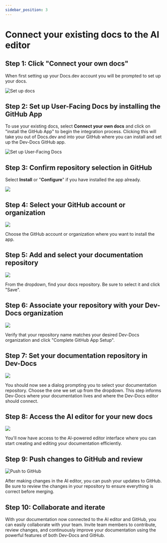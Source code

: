 ```yaml
---
sidebar_position: 3
---
```




# Connect your existing docs to the AI editor

## Step 1: Click "Connect your own docs"

When first setting up your Docs.dev account you will be prompted to set up your docs.

![Set up docs](/img/connect_the_starter_template_to_the_ai_editor/step_8.png)

## Step 2: Set up User-Facing Docs by installing the GitHub App

To use your existing docs, select **Connect your own docs** and click on "install the GitHub App" to begin the integration process. Clicking this will take you out of Docs.dev and into your GitHub where you can install and set up the Dev-Docs GitHub app.

![Set up User-Facing Docs](/img/connect_the_starter_template_to_the_ai_editor/step_11.png)

## Step 3: Confirm repository selection in GitHub

Select **Install** or "**Configure**" if you have installed the app already.

![](/img/connect_the_starter_template_to_the_ai_editor/step_13.png)

## Step 4: Select your GitHub account or organization

![](/img/connect_the_starter_template_to_the_ai_editor/step_16.png)

Choose the GitHub account or organization where you want to install the app.

## Step 5: Add and select your documentation repository

![](/img/connect_the_starter_template_to_the_ai_editor/step_17.png)

From the dropdown, find your docs repository. Be sure to select it and click "Save".

## Step 6: Associate your repository with your Dev-Docs organization

![](/img/connect_the_starter_template_to_the_ai_editor/step_22.png)

Verify that your repository name matches your desired Dev-Docs organization and click "Complete GitHub App Setup".

## Step 7: Set your documentation repository in Dev-Docs

![](/img/connect_the_starter_template_to_the_ai_editor/step_25.png)

You should now see a dialog prompting you to select your documentation repository. Choose the one we set up from the dropdown. This step informs Dev-Docs where your documentation lives and where the Dev-Docs editor should connect.

## Step 8: Access the AI editor for your new docs

![](/img/starter_template_edit_docs.png)

You'll now have access to the AI-powered editor interface where you can start creating and editing your documentation efficiently.

## Step 9: Push changes to GitHub and review

![Push to GitHub](/img/connect_the_starter_template_to_the_ai_editor/step_28.png)

After making changes in the AI editor, you can push your updates to GitHub. Be sure to review the changes in your repository to ensure everything is correct before merging.

## Step 10: Collaborate and iterate

With your documentation now connected to the AI editor and GitHub, you can easily collaborate with your team. Invite team members to contribute, review changes, and continuously improve your documentation using the powerful features of both Dev-Docs and GitHub.
